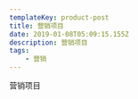 ```yaml
---
templateKey: product-post
title: 营销项目
date: 2019-01-08T05:09:15.155Z
description: 营销项目
tags:
    - 营销
---
```


营销项目
